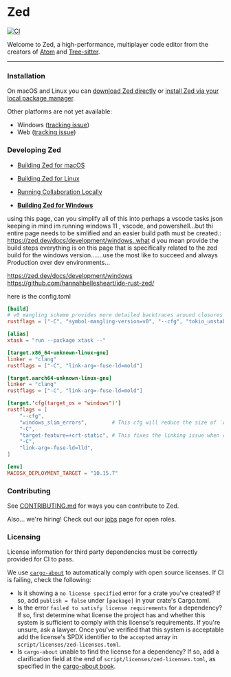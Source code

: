 # Zed

[![CI](https://github.com/zed-industries/zed/actions/workflows/ci.yml/badge.svg)](https://github.com/zed-industries/zed/actions/workflows/ci.yml)

Welcome to Zed, a high-performance, multiplayer code editor from the creators of [Atom](https://github.com/atom/atom) and [Tree-sitter](https://github.com/tree-sitter/tree-sitter).

---

### Installation

On macOS and Linux you can [download Zed directly](https://zed.dev/download) or [install Zed via your local package manager](https://zed.dev/docs/linux#installing-via-a-package-manager).

Other platforms are not yet available:

- Windows ([tracking issue](https://github.com/zed-industries/zed/issues/5394))
- Web ([tracking issue](https://github.com/zed-industries/zed/issues/5396))

### Developing Zed

- [Building Zed for macOS](./docs/src/development/macos.md)
- [Building Zed for Linux](./docs/src/development/linux.md)
- [Running Collaboration Locally](./docs/src/development/local-collaboration.md)

- [**Building Zed for Windows**](./docs/src/development/windows.md)

using this page, can you simplify all of this into perhaps a vscode tasks.json keeping in mind im running windows 11 , vscode, and powershell...but thi entire page needs to be simlified and an easier build path must be created.:
https://zed.dev/docs/development/windows..what d  you mean provide the build steps everything is on this page that is specifically related to the zed build for the windows version.......use the most like to succeed and always Production over dev environments...

https://zed.dev/docs/development/windows
https://github.com/hannahbellesheart/ide-rust-zed/

here is the config.toml

```toml
[build]
# v0 mangling scheme provides more detailed backtraces around closures
rustflags = ["-C", "symbol-mangling-version=v0", "--cfg", "tokio_unstable"]

[alias]
xtask = "run --package xtask --"

[target.x86_64-unknown-linux-gnu]
linker = "clang"
rustflags = ["-C", "link-arg=-fuse-ld=mold"]

[target.aarch64-unknown-linux-gnu]
linker = "clang"
rustflags = ["-C", "link-arg=-fuse-ld=mold"]

[target.'cfg(target_os = "windows")']
rustflags = [
    "--cfg",
    "windows_slim_errors",        # This cfg will reduce the size of `windows::core::Error` from 16 bytes to 4 bytes
    "-C",
    "target-feature=+crt-static", # This fixes the linking issue when compiling livekit on Windows
    "-C",
    "link-arg=-fuse-ld=lld",
]

[env]
MACOSX_DEPLOYMENT_TARGET = "10.15.7"
```



### Contributing

See [CONTRIBUTING.md](./CONTRIBUTING.md) for ways you can contribute to Zed.

Also... we're hiring! Check out our [jobs](https://zed.dev/jobs) page for open roles.

### Licensing

License information for third party dependencies must be correctly provided for CI to pass.

We use [`cargo-about`](https://github.com/EmbarkStudios/cargo-about) to automatically comply with open source licenses. If CI is failing, check the following:

- Is it showing a `no license specified` error for a crate you've created? If so, add `publish = false` under `[package]` in your crate's Cargo.toml.
- Is the error `failed to satisfy license requirements` for a dependency? If so, first determine what license the project has and whether this system is sufficient to comply with this license's requirements. If you're unsure, ask a lawyer. Once you've verified that this system is acceptable add the license's SPDX identifier to the `accepted` array in `script/licenses/zed-licenses.toml`.
- Is `cargo-about` unable to find the license for a dependency? If so, add a clarification field at the end of `script/licenses/zed-licenses.toml`, as specified in the [cargo-about book](https://embarkstudios.github.io/cargo-about/cli/generate/config.html#crate-configuration).
